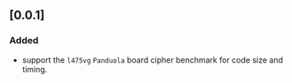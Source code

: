 ## [0.0.1] 
### Added
- support the `l475vg` `Panduola` board cipher benchmark for code size and timing.